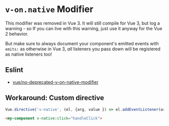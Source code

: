 # `v-on.native` Modifier

This modifier was removed in Vue 3. It will still compile for Vue 3, but log a warning - so If you can live with this warning, just use it anyway for the Vue 2 behavior.

But make sure to always document your component's emitted events with `emits:` as otherwise in Vue 3, *all* listeners you pass down will be registered as native listeners too!

## Eslint

* [vue/no-deprecated-v-on-native-modifier](https://eslint.vuejs.org/rules/no-deprecated-v-on-native-modifier.html#vue-no-deprecated-v-on-native-modifier)

## Workaround: Custom directive

```js
Vue.directive('v-native', (el, {arg, value }) => el.addEventListener(arg, value))
```

```html
<my-component v-native:click="handleClick">
```